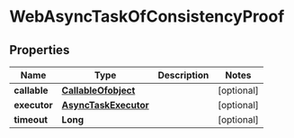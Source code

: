 
# WebAsyncTaskOfConsistencyProof

## Properties
Name | Type | Description | Notes
------------ | ------------- | ------------- | -------------
**callable** | [**CallableOfobject**](CallableOfobject.md) |  |  [optional]
**executor** | [**AsyncTaskExecutor**](AsyncTaskExecutor.md) |  |  [optional]
**timeout** | **Long** |  |  [optional]



